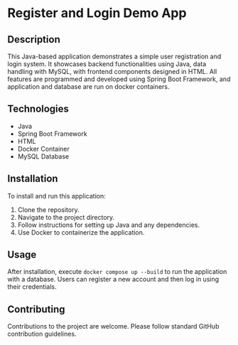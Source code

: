 # Register and Login Demo App

## Description
This Java-based application demonstrates a simple user registration and login system. It showcases backend functionalities using Java, data handling with MySQL, with frontend components designed in HTML. All features are programmed and developed using Spring Boot Framework, and application and database are run on docker containers.

## Technologies
- Java
- Spring Boot Framework
- HTML
- Docker Container
- MySQL Database

## Installation
To install and run this application:
1. Clone the repository.
2. Navigate to the project directory.
3. Follow instructions for setting up Java and any dependencies.
4. Use Docker to containerize the application.

## Usage
After installation,  execute `docker compose up --build` to run the application with a database. Users can register a new account and then log in using their credentials.

## Contributing
Contributions to the project are welcome. Please follow standard GitHub contribution guidelines.
